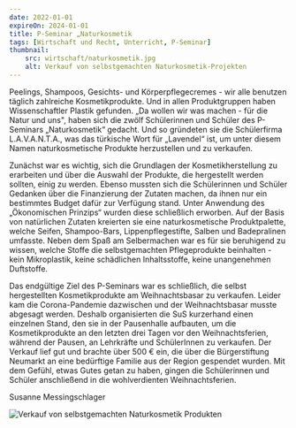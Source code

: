 ```yaml
---
date: 2022-01-01
expireOn: 2024-01-01
title: P-Seminar „Naturkosmetik
tags: [Wirtschaft und Recht, Unterricht, P-Seminar]
thumbnail:
    src: wirtschaft/naturkosmetik.jpg
    alt: Verkauf von selbstgemachten Naturkosmetik-Projekten
---
```


Peelings, Shampoos, Gesichts- und Körperpflegecremes - wir alle benutzen täglich zahlreiche Kosmetikprodukte. Und in allen Produktgruppen haben Wissenschaftler Plastik gefunden. „Da wollen wir was machen - für die Natur und uns", haben sich die zwölf Schülerinnen und Schüler des P-Seminars „Naturkosmetik“ gedacht. Und so gründeten sie die Schülerfirma L.A.V.A.N.T.A., was das türkische Wort für „Lavendel“ ist, um unter diesem Namen naturkosmetische Produkte herzustellen und zu verkaufen. 

Zunächst war es wichtig, sich die Grundlagen der Kosmetikherstellung zu erarbeiten und über die Auswahl der Produkte, die hergestellt werden sollten, einig zu werden. Ebenso mussten sich die Schülerinnen und Schüler Gedanken über die Finanzierung der Zutaten machen, da ihnen nur ein bestimmtes Budget dafür zur Verfügung stand. Unter Anwendung des „Ökonomischen Prinzips“ wurden diese schließlich erworben. 
Auf der Basis von natürlichen Zutaten kreierten sie eine naturkosmetische Produktpalette, welche Seifen, Shampoo-Bars, Lippenpflegestifte, Salben und Badepralinen umfasste. Neben dem Spaß am Selbermachen war es für sie beruhigend zu wissen, welche Stoffe die selbstgemachten Pflegeprodukte beinhalten - kein Mikroplastik, keine schädlichen Inhaltsstoffe, keine unangenehmen Duftstoffe. 

Das endgültige Ziel des P-Seminars war es schließlich, die selbst hergestellten Kosmetikprodukte am Weihnachtsbasar zu verkaufen. Leider kam die Corona-Pandemie dazwischen und der Weihnachtsbasar musste abgesagt werden. Deshalb organisierten die SuS kurzerhand einen einzelnen Stand, den sie in der Pausenhalle aufbauten, um die Kosmetikprodukte an den letzten drei Tagen vor den Weihnachtsferien, während der Pausen, an Lehrkräfte und SchülerInnen zu verkaufen. 
Der Verkauf lief gut und brachte über 500 € ein, die über die Bürgerstiftung Neumarkt an eine bedürftige Familie aus der Region gespendet wurden. Mit dem Gefühl, etwas Gutes getan zu haben, gingen die Schülerinnen und Schüler anschließend in die wohlverdienten Weihnachtsferien. 

Susanne Messingschlager

![Verkauf von selbstgemachten Naturkosmetik Produkten](/images/wirtschaft/naturkosmetik.jpg)